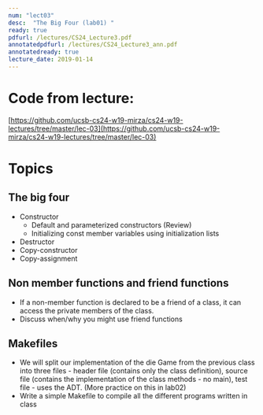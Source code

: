 ```yaml
---
num: "lect03"
desc:  "The Big Four (lab01) "
ready: true
pdfurl: /lectures/CS24_Lecture3.pdf
annotatedpdfurl: /lectures/CS24_Lecture3_ann.pdf
annotatedready: true
lecture_date: 2019-01-14
---
```


# Code from lecture:

[https://github.com/ucsb-cs24-w19-mirza/cs24-w19-lectures/tree/master/lec-03](https://github.com/ucsb-cs24-w19-mirza/cs24-w19-lectures/tree/master/lec-03)

# Topics

## The big four
* Constructor 
 	- Default and parameterized constructors (Review)
	- Initializing const member variables using initialization lists
* Destructor
* Copy-constructor
* Copy-assignment

## Non member functions and friend functions
* If a non-member function is declared to be a friend of a class, it can access the private members of the class.
* Discuss when/why you might use friend functions


## Makefiles
* We will split our implementation of the die Game from the previous class into three files  - header file (contains only the class definition), source file (contains the implementation of the class methods - no main), test file - uses the ADT. (More practice on this in lab02)
* Write a simple Makefile to compile all the different programs written in class



